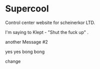 # Supercool
Control center website for scheinerkor LTD.

I'm saying to Klept - "Shut the fuck up" .

another Message #2

yes yes bong bong

change